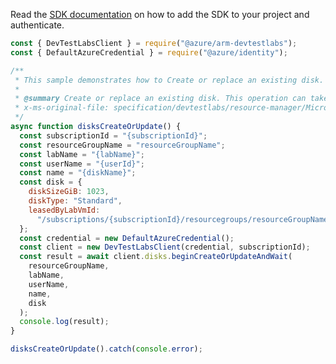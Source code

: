 Read the [SDK documentation](https://github.com/Azure/azure-sdk-for-js/blob/%40azure%2Farm-devtestlabs_4.0.1/sdk/devtestlabs/arm-devtestlabs/README.md) on how to add the SDK to your project and authenticate.

```javascript
const { DevTestLabsClient } = require("@azure/arm-devtestlabs");
const { DefaultAzureCredential } = require("@azure/identity");

/**
 * This sample demonstrates how to Create or replace an existing disk. This operation can take a while to complete.
 *
 * @summary Create or replace an existing disk. This operation can take a while to complete.
 * x-ms-original-file: specification/devtestlabs/resource-manager/Microsoft.DevTestLab/stable/2018-09-15/examples/Disks_CreateOrUpdate.json
 */
async function disksCreateOrUpdate() {
  const subscriptionId = "{subscriptionId}";
  const resourceGroupName = "resourceGroupName";
  const labName = "{labName}";
  const userName = "{userId}";
  const name = "{diskName}";
  const disk = {
    diskSizeGiB: 1023,
    diskType: "Standard",
    leasedByLabVmId:
      "/subscriptions/{subscriptionId}/resourcegroups/resourceGroupName/providers/microsoft.devtestlab/labs/{labName}/virtualmachines/vmName",
  };
  const credential = new DefaultAzureCredential();
  const client = new DevTestLabsClient(credential, subscriptionId);
  const result = await client.disks.beginCreateOrUpdateAndWait(
    resourceGroupName,
    labName,
    userName,
    name,
    disk
  );
  console.log(result);
}

disksCreateOrUpdate().catch(console.error);
```
